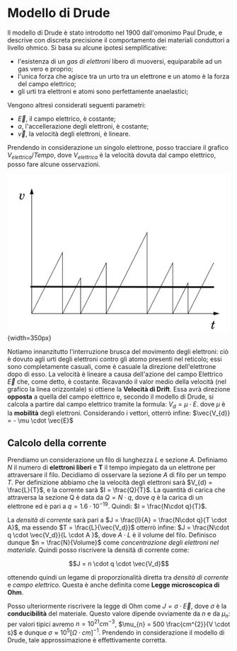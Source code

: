 # Modello di Drude

Il modello di Drude è stato introdotto nel 1900 dall'omonimo Paul Drude, e descrive con discreta precisione il comportamento dei materiali conduttori a livello ohmico. Si basa su alcune ipotesi semplificative:

- l'esistenza di un _gas di elettroni_ libero di muoversi, equiparabile ad un gas vero e proprio;
- l'unica forza che agisce tra un urto tra un elettrone e un atomo è la forza del campo elettrico;
- gli urti tra elettroni e atomi sono perfettamente anaelastici;

Vengono altresì considerati seguenti parametri:

- $\vec{E}$, il campo elettrico, è costante;
- $a$, l'accellerazione degli elettroni, è costante;
- $\vec{v}$, la velocità degli elettroni, è lineare.

Prendendo in considerazione un singolo elettrone, posso tracciare il grafico $V_{elettrica}/Tempo$, dove $V_{elettrica}$ è la velocità dovuta dal campo elettrico, posso fare alcune osservazioni.

![Grafico Vecolità-Tempo di un elettrone](../images/01_ModelloDiDrude/graficoVe-t.png){width=350px}

Notiamo innanzitutto l'interruzione brusca del movimento degli elettroni: ciò è dovuto agli urti degli elettroni contro gli atomo presenti nel reticolo; essi sono completamente casuali, come è casuale la direzione dell'elettrone dopo di esso. La velocità è lineare a causa dell'azione del campo Elettrico $\vec{E}$ che, come detto, è costante. Ricavando il valor medio della velocità (nel grafico la linea orizzontale) si ottiene la **Velocità di Drift**. Essa avrà direzione **opposta** a quella del campo elettrico e, secondo il modello di Drude, si calcola a partire dal campo elettrico tramite la formula: $V_{d} = \mu \cdot E$. dove $\mu$ è la **mobilità** degli elettroni. Considerando i vettori, otterrò infine: $\vec{V_{d}} = - \mu \cdot \vec{E}$

## Calcolo della corrente
Prendiamo un considerazione un filo di lunghezza $L$ e sezione $A$. Definiamo $N$ il numero di **elettroni liberi** e **T** il tempo impiegato da un elettrone per attraversare il filo. Decidiamo di osservare la sezione $A$ di filo per un tempo $T$. Per definizione abbiamo che la velocità degli elettroni sarà $V_{d} = \frac{L}{T}$, e la corrente sarà $I = \frac{Q}{T}$. La quantità di carica che attraversa la sezione Q è data da $Q = N \cdot q$, dove $q$ è la carica di un elettrone ed è pari a $q = 1.6 \cdot 10 ^{-19}$. Quindi:
$I = \frac{N\cdot q}{T}$.

La _densità di corrente_ sarà pari a $J = \frac{I}{A} = \frac{N\cdot q}{T \cdot A}$, ma essendo $T = \frac{L}{\vec{V_d}}$ otterrò infine:
$J = \frac{N\cdot q \cdot \vec{V_d}}{L \cdot A }$, dove $A\cdot L$ è il volume del filo. Definisco dunque $n = \frac{N}{Volume}$ come _concentrazione degli elettroni nel materiale_. Quindi posso riscrivere la densità di corrente come:

$$J = n \cdot q \cdot \vec{V_d}$$

ottenendo quindi un legame di proporzionalità diretta tra _densità di corrente_ e _campo elettrico_. Questa è anche definita come **Legge microscopica di Ohm**.

Posso ulteriormente riscrivere la legge di Ohm come
$J = \sigma \cdot \vec{E}$, dove $\sigma$ è la **conducibilità** del materiale. Questo valore dipende ovviamente da $n$ e da $\mu _{n}$: per valori tipici avremo
$n = 10^{21} cm^{-3}$, $\mu_{n} = 500 \frac{cm^{2}}{V \cdot s}$ e dunque $\sigma \approx 10^{5} [\Omega \cdot cm]^{-1}$. Prendendo in considerazione il modello di Drude, tale approssimazione è effettivamente corretta.
